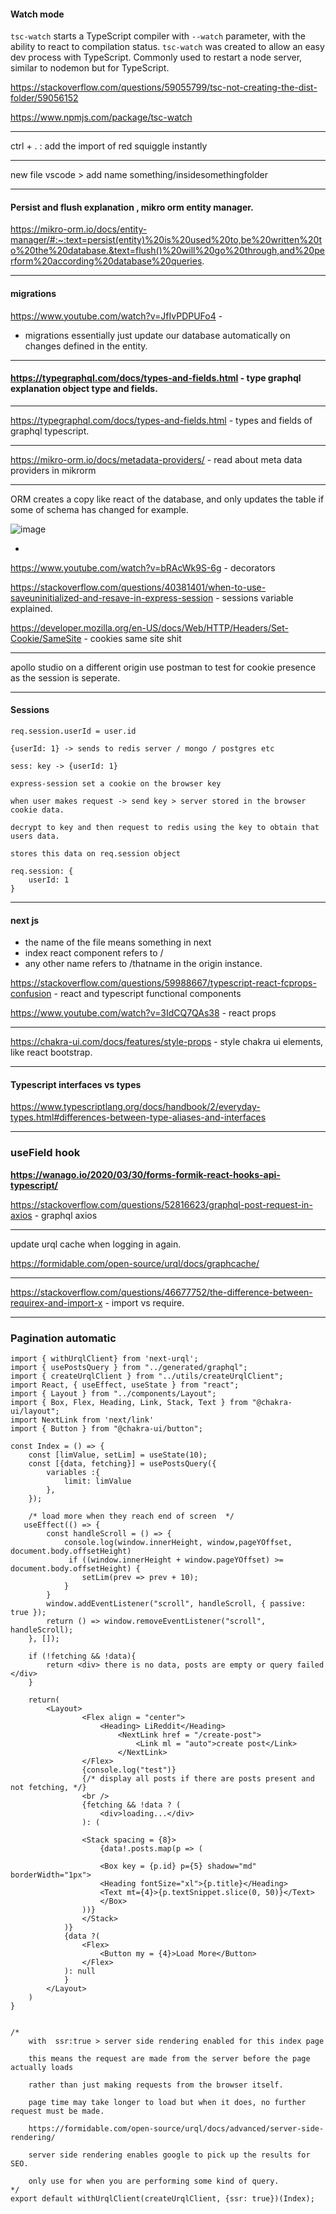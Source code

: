 #### Watch mode

`tsc-watch` starts a TypeScript compiler with `--watch` parameter, with the ability to react to compilation status. `tsc-watch` was created to allow an easy dev process with TypeScript. Commonly used to restart a node server, similar to nodemon but for TypeScript.

https://stackoverflow.com/questions/59055799/tsc-not-creating-the-dist-folder/59056152

https://www.npmjs.com/package/tsc-watch

---

ctrl + . : add the import of red squiggle instantly

---

new file vscode > add name something/insidesomethingfolder

----

#### Persist and flush explanation , mikro orm entity manager.

https://mikro-orm.io/docs/entity-manager/#:~:text=persist(entity)%20is%20used%20to,be%20written%20to%20the%20database.&text=flush()%20will%20go%20through,and%20perform%20according%20database%20queries.

---

#### migrations

https://www.youtube.com/watch?v=JfIvPDPUFo4 - 

- migrations essentially just update our database automatically on changes defined in the entity.

---

#### https://typegraphql.com/docs/types-and-fields.html - type graphql explanation object type and fields.

---

https://typegraphql.com/docs/types-and-fields.html - types and fields of graphql typescript.

---

https://mikro-orm.io/docs/metadata-providers/ - read about meta data providers in mikrorm 

---

ORM creates a copy like react of the database, and only updates the table if some of schema has changed for example.

![image](https://github.com/sbalfe/all-notes/blob/master/images/image-20210731010819701.png)

- 

https://www.youtube.com/watch?v=bRAcWk9S-6g - decorators

https://stackoverflow.com/questions/40381401/when-to-use-saveuninitialized-and-resave-in-express-session - sessions variable explained.

https://developer.mozilla.org/en-US/docs/Web/HTTP/Headers/Set-Cookie/SameSite - cookies same site shit

---

apollo studio on a different origin use postman to test for cookie presence as the session is seperate.

---

#### Sessions

```node
req.session.userId = user.id

{userId: 1} -> sends to redis server / mongo / postgres etc

sess: key -> {userId: 1}

express-session set a cookie on the browser key

when user makes request -> send key > server stored in the browser cookie data.

decrypt to key and then request to redis using the key to obtain that users data.

stores this data on req.session object

req.session: {
	userId: 1
}
```

----

#### next js

- the name of the file means something in next
- index react component refers to /
- any other name refers to /thatname in the origin instance.

https://stackoverflow.com/questions/59988667/typescript-react-fcprops-confusion - react and typescript functional components 

https://www.youtube.com/watch?v=3IdCQ7QAs38 - react props

---

https://chakra-ui.com/docs/features/style-props - style chakra ui elements, like react bootstrap.

----

#### Typescript interfaces vs types

https://www.typescriptlang.org/docs/handbook/2/everyday-types.html#differences-between-type-aliases-and-interfaces

---

### useField hook

**https://wanago.io/2020/03/30/forms-formik-react-hooks-api-typescript/**

https://stackoverflow.com/questions/52816623/graphql-post-request-in-axios - graphql axios

---

update urql cache when logging in again.

https://formidable.com/open-source/urql/docs/graphcache/

---

https://stackoverflow.com/questions/46677752/the-difference-between-requirex-and-import-x - import vs require.

---

### Pagination automatic

```tsx
import { withUrqlClient} from 'next-urql';
import { usePostsQuery } from "../generated/graphql";
import { createUrqlClient } from "../utils/createUrqlClient";
import React, { useEffect, useState } from "react";
import { Layout } from "../components/Layout";
import { Box, Flex, Heading, Link, Stack, Text } from "@chakra-ui/layout";
import NextLink from 'next/link'
import { Button } from "@chakra-ui/button";

const Index = () => {
    const [limValue, setLim] = useState(10);
    const [{data, fetching}] = usePostsQuery({
        variables :{
            limit: limValue
        },
    });

    /* load more when they reach end of screen  */
   useEffect(() => {
        const handleScroll = () => {
            console.log(window.innerHeight, window,pageYOffset, document.body.offsetHeight)
             if ((window.innerHeight + window.pageYOffset) >= document.body.offsetHeight) {
                setLim(prev => prev + 10);
            }
        }
        window.addEventListener("scroll", handleScroll, { passive: true });
        return () => window.removeEventListener("scroll", handleScroll);
    }, []);

    if (!fetching && !data){
        return <div> there is no data, posts are empty or query failed </div>
    }

    return(
        <Layout>
                <Flex align = "center">
                    <Heading> LiReddit</Heading>
                        <NextLink href = "/create-post">
                            <Link ml = "auto">create post</Link>
                        </NextLink>
                </Flex>
                {console.log("test")}    
                {/* display all posts if there are posts present and not fetching, */}
                <br /> 
                {fetching && !data ? (
                    <div>loading...</div>
                ): (
            
                <Stack spacing = {8}>
                    {data!.posts.map(p => (
                    
                    <Box key = {p.id} p={5} shadow="md" borderWidth="1px">
                    <Heading fontSize="xl">{p.title}</Heading>
                    <Text mt={4}>{p.textSnippet.slice(0, 50)}</Text>
                    </Box>
                ))}
                </Stack>
            )}
            {data ?(
                <Flex>
                    <Button my = {4}>Load More</Button>
                </Flex>
            ): null
            }
        </Layout>
    )
}


/*
    with  ssr:true > server side rendering enabled for this index page

    this means the request are made from the server before the page actually loads

    rather than just making requests from the browser itself.

    page time may take longer to load but when it does, no further request must be made.

    https://formidable.com/open-source/urql/docs/advanced/server-side-rendering/

    server side rendering enables google to pick up the results for SEO.

    only use for when you are performing some kind of query.
*/
export default withUrqlClient(createUrqlClient, {ssr: true})(Index);

```


